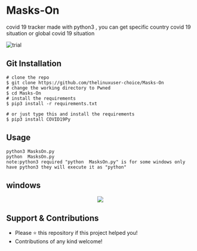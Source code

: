 # Masks-On
covid 19 tracker made with python3 , you can get specific country covid 19 situation or global covid 19 situation

![trial](assets/)


## Git Installation
```
# clone the repo
$ git clone https://github.com/thelinuxuser-choice/Masks-On
# change the working directory to Pwned
$ cd Masks-On
# install the requirements 
$ pip3 install -r requirements.txt

# or just type this and install the requirements 
$ pip3 install COVID19Py
```

## Usage

```
python3 MasksOn.py
python  MasksOn.py
note:python3 required "python  MasksOn.py" is for some windows only have python3 they will execute it as "python"
```
## windows
<p align="center">
  <img src="/assets/windows.png">
</p>

## Support & Contributions
- Please ⭐️ this repository if this project helped you!
- Contributions of any kind welcome!

